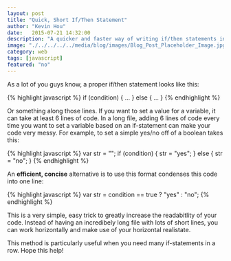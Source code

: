 ```yaml
---
layout: post
title: "Quick, Short If/Then Statement"
author: "Kevin Hou"
date:   2015-07-21 14:32:00
description: "A quicker and faster way of writing if/then statements in javascript."
image: "./../../../../media/blog/images/Blog_Post_Placeholder_Image.jpg"
category: web
tags: [javascript]
featured: "no"
---
```

As a lot of you guys know, a proper if/then statement looks like this:

{% highlight javascript %}
if (condition) {
  ...
} else {
  ...
}
{% endhighlight %}

Or something along those lines. If you want to set a value for a variable, it can take at least 6 lines of code. In a long file, adding 6 lines of code every time you want to set a variable based on an if-statement can make your code very messy. For example, to set a simple yes/no off of a boolean takes this:

{% highlight javascript %}
var str = "";
if (condition) {
  str = "yes";
} else {
  str = "no";
}
{% endhighlight %}

An <b>efficient, concise</b> alternative is to use this format condenses this code into one line:

{% highlight javascript %}
var str = condition == true ? "yes" : "no";
{% endhighlight %}

This is a very simple, easy trick to greatly increase the readabitlity of your code. Instead of having an incredibely long file with lots of short lines, you can work horizontally and make use of your horizontal realistate.

This method is particularly useful when you need many if-statements in a row. Hope this help!
